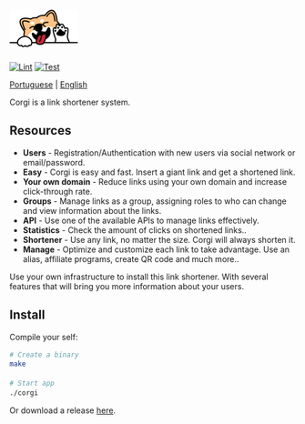 # ![Corgi](.github/logo.png?raw=true "Corgi logo")

[![Lint](https://github.com/elga-io/corgi/actions/workflows/server.lint.yml/badge.svg)](https://github.com/elga-io/corgi/actions/workflows/server.lint.yml)
[![Test](https://github.com/elga-io/corgi/actions/workflows/server.test.yml/badge.svg)](https://github.com/elga-io/corgi/actions/workflows/server.test.yml)

[Portuguese](./README_pt-br.md) | [English](./README.md)

Corgi is a link shortener system.

## Resources

* **Users** - Registration/Authentication with new users via social network or email/password.
* **Easy** - Corgi is easy and fast. Insert a giant link and get a shortened link.
* **Your own domain** - Reduce links using your own domain and increase click-through rate.
* **Groups** - Manage links as a group, assigning roles to who can change and view information about the links.
* **API** - Use one of the available APIs to manage links effectively.
* **Statistics** - Check the amount of clicks on shortened links..
* **Shortener** - Use any link, no matter the size. Corgi will always shorten it.
* **Manage** - Optimize and customize each link to take advantage. Use an alias, affiliate programs, create QR code and much more..

Use your own infrastructure to install this link shortener. With several features that will bring you more information about your users.

## Install

Compile your self:

```bash
# Create a binary
make

# Start app
./corgi
```

Or download a release [here](https://github.com/elga-io/corgi/releases).
